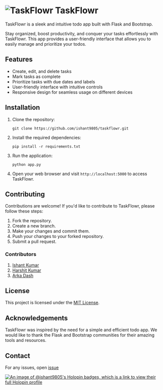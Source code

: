 # ![TaskFlowr](static/icons8-todo-list-arcade-96.ico "TaskFlowr") TaskFlowr

TaskFlowr is a sleek and intuitive todo app built with Flask and Bootstrap.

Stay organized, boost productivity, and conquer your tasks effortlessly with TaskFlowr. This app provides a user-friendly interface that allows you to easily manage and prioritize your todos.

## Features

- Create, edit, and delete tasks
- Mark tasks as complete
- Prioritize tasks with due dates and labels
- User-friendly interface with intuitive controls
- Responsive design for seamless usage on different devices

## Installation

1. Clone the repository:

   ```shell
   git clone https://github.com/ishant9805/taskflowr.git
   ```

2. Install the required dependencies:

   ```shell
   pip install -r requirements.txt
   ```

3. Run the application:

   ```shell
   python app.py
   ```

4. Open your web browser and visit `http://localhost:5000` to access TaskFlowr.

## Contributing

Contributions are welcome! If you'd like to contribute to TaskFlowr, please follow these steps:

1. Fork the repository.
2. Create a new branch.
3. Make your changes and commit them.
4. Push your changes to your forked repository.
5. Submit a pull request.

### Contributors

1. [Ishant Kumar](github.com/ishant9805)
2. [Harshit Kumar](github.com/harshit81201)
3. [Arka Dash](github.com/Nevrohelios)

## License

This project is licensed under the [MIT License](LICENSE).

## Acknowledgements

TaskFlowr was inspired by the need for a simple and efficient todo app. We would like to thank the Flask and Bootstrap communities for their amazing tools and resources.

## Contact

For any issues, open [issue](https://github.com/ishant9805/TaskFlowr/issues/new/choose)

[![An image of @ishant9805's Holopin badges, which is a link to view their full Holopin profile](https://holopin.me/ishant9805)](https://holopin.io/@ishant9805)
